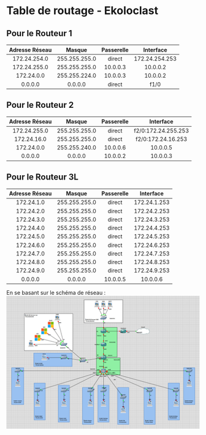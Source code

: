 # Table de routage - Ekoloclast

## Pour le Routeur 1 
| Adresse Réseau | Masque | Passerelle | Interface |
|:---:|:---:|:---:|:---:|
| 172.24.254.0 | 255.255.255.0 | direct | 172.24.254.253 |
| 172.24.255.0 | 255.255.255.0 | 10.0.0.3 | 10.0.0.2 |
| 172.24.0.0 | 255.255.224.0 | 10.0.0.3 | 10.0.0.2 |
| 0.0.0.0 | 0.0.0.0 | direct | f1/0 | 

## Pour le Routeur 2
| Adresse Réseau | Masque | Passerelle | Interface |
|:---:|:---:|:---:|:---:|
| 172.24.255.0 | 255.255.255.0 | direct | f2/0:172.24.255.253 |
| 172.24.16.0 | 255.255.255.0 | direct | f2/0:172.24.16.253 |
| 172.24.0.0 | 255.255.240.0 | 10.0.0.6 | 10.0.0.5 |
| 0.0.0.0 | 0.0.0.0 | 10.0.0.2 | 10.0.0.3 | 

## Pour le Routeur 3L
| Adresse Réseau | Masque | Passerelle | Interface |
|:---:|:---:|:---:|:---:|
| 172.24.1.0 | 255.255.255.0 | direct | 172.24.1.253 |
| 172.24.2.0 | 255.255.255.0 | direct | 172.24.2.253 |
| 172.24.3.0 | 255.255.255.0 | direct | 172.24.3.253 |
| 172.24.4.0 | 255.255.255.0 | direct | 172.24.4.253 |
| 172.24.5.0 | 255.255.255.0 | direct | 172.24.5.253 |
| 172.24.6.0 | 255.255.255.0 | direct | 172.24.6.253 |
| 172.24.7.0 | 255.255.255.0 | direct | 172.24.7.253 |
| 172.24.8.0 | 255.255.255.0 | direct | 172.24.8.253 |
| 172.24.9.0 | 255.255.255.0 | direct | 172.24.9.253 |
| 0.0.0.0 | 0.0.0.0 | 10.0.0.5 | 10.0.0.6 | 

En se basant sur le schéma de réseau : 
![Réseau](./S02_ReseauGNS3.png)
